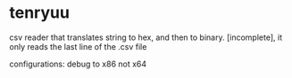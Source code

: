 # tenryuu
csv reader that translates string to hex, and then to binary. [incomplete], it only reads the last line of the .csv file

configurations: debug to x86 not x64
